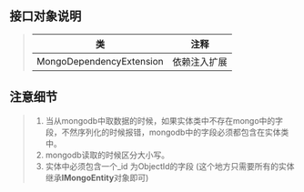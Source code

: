 ﻿## 接口对象说明
>| 类 | 注释 |
>| :-----:| :----: |
>| MongoDependencyExtension | 依赖注入扩展 |

## 注意细节
>1.  当从mongodb中取数据的时候，如果实体类中不存在mongo中的字段，不然序列化的时候报错，mongodb中的字段必须都包含在实体类中。
>2.   mongodb读取的时候区分大小写。
>3.   实体中必须包含一个_id 为ObjectId的字段 (这个地方只需要所有的实体继承<b>IMongoEntity</b>对象即可)
